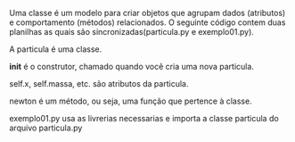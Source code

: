  Uma classe é um modelo para criar objetos que agrupam dados (atributos) e comportamento (métodos) relacionados. O seguinte código contem duas planilhas as quais são sincronizadas(particula.py e exemplo01.py). 
 
 A particula é uma classe.

__init__ é o construtor, chamado quando você cria uma nova particula.

self.x, self.massa, etc. são atributos da particula.

newton é um método, ou seja, uma função que pertence à classe.  

exemplo01.py usa as livrerias necessarias e importa a classe particula do arquivo particula.py